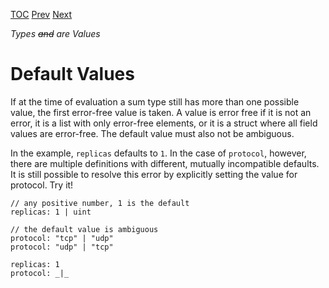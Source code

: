 [TOC](Readme.md) [Prev](disjunctions.md) [Next](disjstruct.md)

_Types ~~and~~ are Values_

# Default Values

If at the time of evaluation a sum type still has more than one possible
value, the first error-free value is taken.
A value is error free if it is not an error, it is a list with only error-free
elements, or it is a struct where all field values are error-free.
The default value must also not be ambiguous.

In the example, `replicas` defaults to `1`.
In the case of `protocol`, however, there are multiple definitions with
different, mutually incompatible defaults.
It is still possible to resolve this error by explicitly setting the value
for protocol.
Try it!
<!-- CUE editor -->
```
// any positive number, 1 is the default
replicas: 1 | uint

// the default value is ambiguous
protocol: "tcp" | "udp"
protocol: "udp" | "tcp"
```

<!-- result -->
```
replicas: 1
protocol: _|_
```